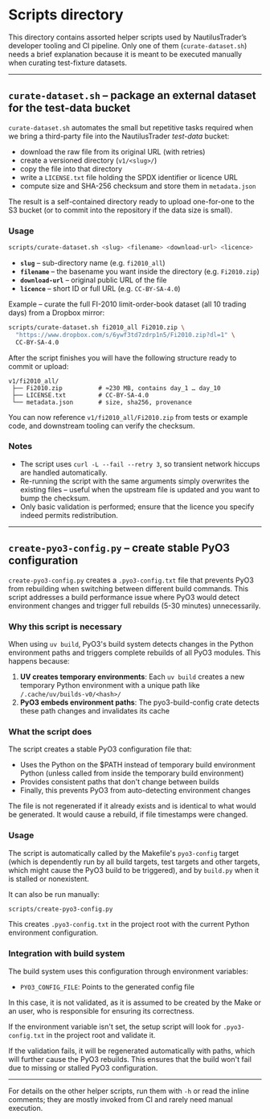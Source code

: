 # Scripts directory

This directory contains assorted helper scripts used by NautilusTrader’s
developer tooling and CI pipeline. Only one of them (`curate-dataset.sh`)
needs a brief explanation because it is meant to be executed manually when
curating test-fixture datasets.

---

## `curate-dataset.sh` – package an external dataset for the test-data bucket

`curate-dataset.sh` automates the small but repetitive tasks required when we
bring a third-party file into the NautilusTrader *test-data* bucket:

- download the raw file from its original URL (with retries)
- create a versioned directory (`v1/<slug>/`)
- copy the file into that directory
- write a `LICENSE.txt` file holding the SPDX identifier or licence URL
- compute size and SHA-256 checksum and store them in `metadata.json`

The result is a self-contained directory ready to upload one-for-one to the
S3 bucket (or to commit into the repository if the data size is small).

### Usage

```bash
scripts/curate-dataset.sh <slug> <filename> <download-url> <licence>
```

- **`slug`** – sub-directory name (e.g. `fi2010_all`)
- **`filename`** – the basename you want inside the directory (e.g. `Fi2010.zip`)
- **`download-url`** – original public URL of the file
- **`licence`** – short ID or full URL (e.g. `CC-BY-SA-4.0`)

Example – curate the full FI-2010 limit-order-book dataset (all 10 trading
days) from a Dropbox mirror:

```bash
scripts/curate-dataset.sh fi2010_all Fi2010.zip \
  "https://www.dropbox.com/s/6ywf3td7zdrp1n5/Fi2010.zip?dl=1" \
  CC-BY-SA-4.0
```

After the script finishes you will have the following structure ready to
commit or upload:

```
v1/fi2010_all/
 ├── Fi2010.zip          # ≈230 MB, contains day_1 … day_10
 ├── LICENSE.txt         # CC-BY-SA-4.0
 └── metadata.json       # size, sha256, provenance
```

You can now reference `v1/fi2010_all/Fi2010.zip` from tests or example code,
and downstream tooling can verify the checksum.

### Notes

- The script uses `curl -L --fail --retry 3`, so transient network hiccups are
  handled automatically.
- Re-running the script with the same arguments simply overwrites the existing
  files – useful when the upstream file is updated and you want to bump the
  checksum.
- Only basic validation is performed; ensure that the licence you specify
  indeed permits redistribution.

---

## `create-pyo3-config.py` – create stable PyO3 configuration

`create-pyo3-config.py` creates a `.pyo3-config.txt` file that prevents PyO3
from rebuilding when switching between different build commands. This script
addresses a build performance issue where PyO3 would detect environment
changes and trigger full rebuilds (5-30 minutes) unnecessarily.

### Why this script is necessary

When using `uv build`, PyO3's build system detects changes in the Python environment
paths and triggers complete rebuilds of all PyO3 modules. This happens because:

1. **UV creates temporary environments**: Each `uv build` creates a new temporary
   Python environment with a unique path like `/.cache/uv/builds-v0/<hash>/`
2. **PyO3 embeds environment paths**: The pyo3-build-config crate detects these
   path changes and invalidates its cache

### What the script does

The script creates a stable PyO3 configuration file that:

* Uses the Python on the $PATH instead of temporary build environment Python
   (unless called from inside the temporary build environment)
* Provides consistent paths that don't change between builds
* Finally, this prevents PyO3 from auto-detecting environment changes

The file is not regenerated if it already exists and is identical to what would
be generated. It would cause a rebuild, if file timestamps were changed.

### Usage

The script is automatically called by the Makefile's `pyo3-config` target (which is
dependently run by all build targets, test targets and other targets, which might
cause the PyO3 build to be triggered), and by `build.py` when it is stalled or
nonexistent.

It can also be run manually:

```bash
scripts/create-pyo3-config.py
```

This creates `.pyo3-config.txt` in the project root with the current Python
environment configuration.

### Integration with build system

The build system uses this configuration through environment variables:

* `PYO3_CONFIG_FILE`: Points to the generated config file

In this case, it is not validated, as it is assumed to be created by the
Make or an user, who is responsible for ensuring its correctness.

If the environment variable isn't set, the setup script will look for
`.pyo3-config.txt` in the project root and validate it.

If the validation fails, it will be regenerated automatically with paths,
which will further cause the PyO3 rebuilds. This ensures that the build
won't fail due to missing or stalled PyO3 configuration.

---

For details on the other helper scripts, run them with `-h` or read the
inline comments; they are mostly invoked from CI and rarely need manual
execution.
